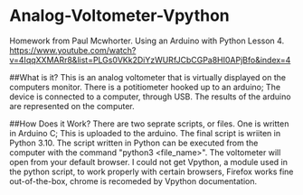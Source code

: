 # Analog-Voltometer-Vpython
Homework from Paul Mcwhorter. Using an Arduino with Python Lesson 4.
https://www.youtube.com/watch?v=4IqqXXMARr8&list=PLGs0VKk2DiYzWURfJCbCGPa8HI0APjBfo&index=4

##What is it?
This is an analog voltometer that is virtually displayed on the computers monitor. There is a potitiometer hooked up to an arduino; The device is connected to a computer, through USB. The results of the arduino are represented on the computer.

##How Does it Work?
There are two seprate scripts, or files. One is written in Arduino C; This is uploaded to the arduino. The final script is wriiten in Python 3.10. The script written in Python can be executed from the computer with the command "python3 <file_name>". The voltometer will open from your default browser. I could not get Vpython, a module used in the python script, to work properly with certain browsers, Firefox works fine out-of-the-box, chrome is recomeded by Vpython documentation.
